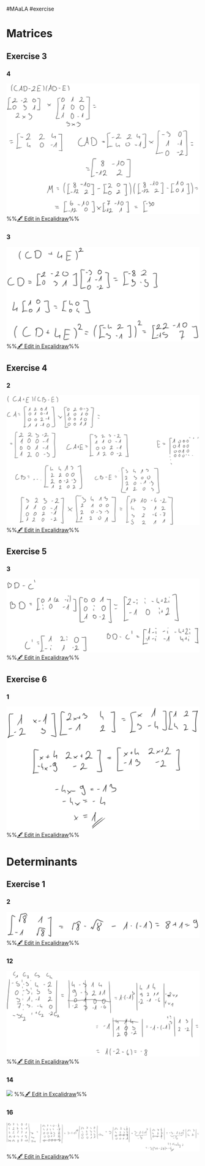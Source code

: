 #MAaLA #exercise 

# Matrices
## Exercise 3
### 4
![](attachments/Exercise%205%2017.04.2024%2017.04.2024%2008_22_21.excalidraw.svg)
%%[🖋 Edit in Excalidraw](attachments/Exercise%205%2017.04.2024%2017.04.2024%2008_22_21.excalidraw.md)%%

### 3
![](attachments/Exercise%205%2017.04.2024%2017.04.2024%2008_29_40.excalidraw.svg)
%%[🖋 Edit in Excalidraw](attachments/Exercise%205%2017.04.2024%2017.04.2024%2008_29_40.excalidraw.md)%%

## Exercise 4
### 2
![](attachments/Exercise%205%2017.04.2024%2017.04.2024%2008_34_49.excalidraw.svg)
%%[🖋 Edit in Excalidraw](attachments/Exercise%205%2017.04.2024%2017.04.2024%2008_34_49.excalidraw.md)%%

## Exercise 5
### 3
![](attachments/Exercise%205%2017.04.2024%2017.04.2024%2008_45_49.excalidraw.svg)
%%[🖋 Edit in Excalidraw](attachments/Exercise%205%2017.04.2024%2017.04.2024%2008_45_49.excalidraw.md)%%

## Exercise 6
### 1
![](attachments/Exercise%205%2017.04.2024%2017.04.2024%2008_51_50.excalidraw.svg)
%%[🖋 Edit in Excalidraw](attachments/Exercise%205%2017.04.2024%2017.04.2024%2008_51_50.excalidraw.md)%%

# Determinants
## Exercise 1
### 2
![](attachments/Exercise%205%2017.04.2024%2017.04.2024%2009_00_04.excalidraw.svg)
%%[🖋 Edit in Excalidraw](attachments/Exercise%205%2017.04.2024%2017.04.2024%2009_00_04.excalidraw.md)%%

### 12
![](attachments/Exercise%205%2017.04.2024%2017.04.2024%2009_01_40.excalidraw.svg)
%%[🖋 Edit in Excalidraw](attachments/Exercise%205%2017.04.2024%2017.04.2024%2009_01_40.excalidraw.md)%%

### 14
![](attachments/Exercise%205%2017.04.2024%2017.04.2024%2009_13_24.excalidraw.svg)
%%[🖋 Edit in Excalidraw](attachments/Exercise%205%2017.04.2024%2017.04.2024%2009_13_24.excalidraw.md)%%

### 16
![](attachments/Exercise%205%2017.04.2024%2017.04.2024%2009_21_55.excalidraw.svg)
%%[🖋 Edit in Excalidraw](attachments/Exercise%205%2017.04.2024%2017.04.2024%2009_21_55.excalidraw.md)%%
